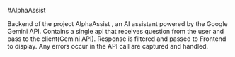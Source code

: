 #AlphaAssist

Backend of the project AlphaAssist , an AI assistant powered by the Google Gemini API.
Contains a single api that receives question from the user and pass to the client(Gemini API).
Response is filtered and passed to Frontend to display.
Any errors occur in the API call are captured and handled.
